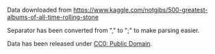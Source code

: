 Data downloaded from https://www.kaggle.com/notgibs/500-greatest-albums-of-all-time-rolling-stone

Separator has been converted from "," to ";" to make parsing easier.

Data has been released under
[CC0: Public Domain](https://creativecommons.org/publicdomain/zero/1.0/legalcode.txt).

